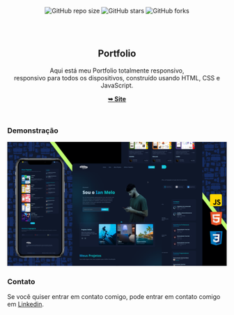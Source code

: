 <div align="center">

![GitHub repo size](https://img.shields.io/github/repo-size/ichumbo/Portfolio)
  ![GitHub stars](https://img.shields.io/github/stars/ichumbo/Portfolio?style=social)
  ![GitHub forks](https://img.shields.io/github/forks/ichumbo/Portfolio?style=social)

  <br />
  <br />

  <h2 align="center">Portfolio</h2>

  Aqui está meu Portfolio totalmente responsivo, <br />responsivo para todos os dispositivos, construído usando HTML, CSS e JavaScript.

  <a href="https://ichumbo-portfolio.netlify.app"><strong>➥ Site</strong></a>

</div>

<br />

### Demonstração

![Ridex Desktop Demo](./readme-images/ichumbo.png "Desktop Demo")


### Contato

Se você quiser entrar em contato comigo, pode entrar em contato comigo em [Linkedin](https://www.linkedin.com/in/ichumbo/).
